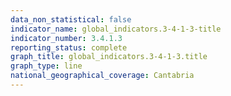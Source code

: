 ```yaml
---
data_non_statistical: false
indicator_name: global_indicators.3-4-1-3-title
indicator_number: 3.4.1.3
reporting_status: complete
graph_title: global_indicators.3-4-1-3.title
graph_type: line
national_geographical_coverage: Cantabria
---
```

